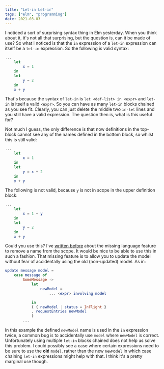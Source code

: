 ```yaml
---
title: "Let-in Let-in"
tags: ["elm", "programming"]
date: 2021-03-03
---
```


I noticed a sort of surprising syntax thing in Elm yesterday. When you think about it, it's not all that surprising, but the question is, can it be made of use? So what I noticed is that the `in` expression of a `let-in` expression can itself be a `let-in` expression. So the following is valid syntax:

```elm
...
    let
        x = 1
    in
    let
        y = 2
    in
    x + y
```

That's because the syntax of `let-in` is `let <def-list> in <expr>` and `let-in` is itself a valid `<expr>`. So you can have as many `let-in` blocks chained as you see fit. Clearly, you can just delete the middle two `in-let` lines and you still have a valid expression. The question then is, what is  this useful for?

Not much I guess, the only difference is that now definitions in the top-block cannot see any of the names defined in the bottom block, so whilst this is still valid:


```elm
...
    let
        x = 1
    in
    let
        y = x + 2
    in
    x + y
```

The following is not valid, because `y` is not in scope in the upper definition block:


```elm
...
    let
        x = 1 + y
    in
    let
        y = 2
    in
    x + y
```

Could you use this? I've [written before](/posts/2021-02-17-missing-language-feature) about the missing language feature to remove a name from the scope. It would be nice to be able to use this in such a fashion. That missing feature is to allow you to update the model without fear of accidentally using the old (non-updated) model. As in:

```elm
update message model =
    case message of
        SomeMessage ->
            let
                newModel = 
                    ... <expr> involving model

            in
            ( { newModel | status = InFlight }
            , requestEntries newModel
            )
        ...
```

In this example the defined `newModel` name is used in the `in` expression twice, a common bug is to accidentally use `model` where `newModel` is correct. Unfortunately using multiple `let-in` blocks chained does not help us solve this problem. I could possibly see a case where certain expressions need to be sure to use the **old** `model`, rather than the new `newModel` in which case chaining `let-in` expressions might help with that. I think it's a pretty marginal use though.
